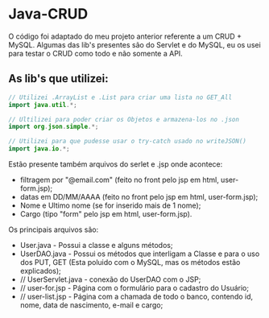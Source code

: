 # Java-CRUD
O código foi adaptado do meu projeto anterior referente a um CRUD + MySQL.
Algumas das lib's presentes são do Servlet e do MySQL, eu os usei para testar o CRUD como todo e não somente a API.

## As lib's que utilizei:
```java
// Utilizei .ArrayList e .List para criar uma lista no GET_All
import java.util.*;

// Ultilizei para poder criar os Objetos e armazena-los no .json
import org.json.simple.*;

// Utilizei para que pudesse usar o try-catch usado no writeJSON()
import java.io.*;
```

Estão presente também arquivos do serlet e .jsp onde acontece:
- filtragem por "@email.com" (feito no front pelo jsp em html, user-form.jsp);
- datas em DD/MM/AAAA (feito no front pelo jsp em html, user-form.jsp);
- Nome e Ultimo nome (se for inserido mais de 1 nome);
- Cargo (tipo "form" pelo jsp em html, user-form.jsp).
 
Os principais arquivos são:
- User.java - Possui a classe e alguns métodos;
- UserDAO.java - Possui os métodos que interligam a Classe e para o uso dos PUT, GET (Esta poluido com o MySQL, mas os métodos estão explicados);
- // UserServlet.java - conexão do UserDAO com o JSP;
- // user-for.jsp - Página com o formulário para o cadastro do Usuário;
- // user-list.jsp - Página com a chamada de todo o banco, contendo id, nome, data de nascimento, e-mail e cargo;
